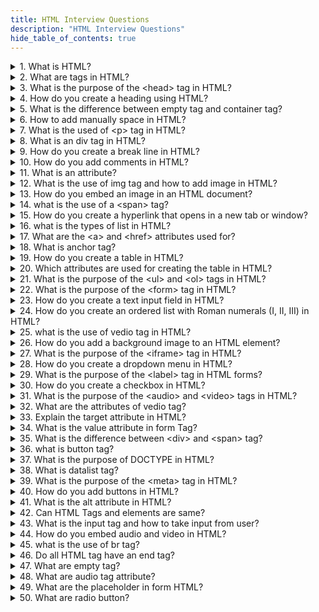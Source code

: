 ```yaml
---
title: HTML Interview Questions
description: "HTML Interview Questions"
hide_table_of_contents: true
---
```


<details>
  <summary>1. What is HTML?</summary>
  <p>
   
       HTML is a markup language used for creating web pages. It stands for Hyper Text Markup Language.

  </p>

</details>

<details>
  <summary>2. What are tags in HTML?</summary>
  <p>
   
HTML tags are used to define and structure the content of a web page. They provide meaning and formatting to the text or elements within the tags. Tags have opening and closing parts.

  </p>

</details>

<details>
  <summary>3.  What is the purpose of the &lt;head&gt; tag in HTML?
</summary>
  <p>
   
 The purpose of the head tag is to discribe the identity of webpage.

  </p>

</details>

<details>
  <summary>4. How do you create a heading using HTML?
</summary>
  <p>
   
   Headings in HTML can be created using heading tags. There are six levels of headings: `<h1>`, `<h2>`, `<h3>`, `<h4>`, `<h5>`, and `<h6>`. The `<h1>` tag represents the highest level of heading, while `<h6>` represents the lowest level of heading.

  </p>

</details>

<details>
  <summary> 5. What is the difference between empty tag and container tag?
</summary>
  <p>
   
   An empty tag, also known as a self-closing tag, does not have any content between its opening and closing parts. Examples of empty tags include `<br>` for line breaks or `<img>` for images. They do not require a closing tag.

   On the other hand, a container tag, also known as a paired tag, consists of both an opening tag and a closing tag. The opening tag defines the start of a block of content, and the closing tag defines the end of that block. Examples of container tags include `<b>` and `</b>` for bold text or `<body>` and `git ` for the entire body content of a web page.


  </p>

</details>

<details>
  <summary> 6. How to add manually space in HTML?
</summary>
  <p>
   
        If you want to add manually space in your HTML code then you can use &nbsp means non-breaking space.

  </p>

</details>

<details>
  <summary> 7. What is the used of &lt;p&gt; tag in HTML?
</summary>
  <p>
      
                In HTML paragraph tag is used to defined a block of text in paragraph.

  </p>

</details>

<details>
  <summary> 8. What is an div tag in HTML?
</summary>
  <p>
    
         Div tag in HTML is used to create a division, separate block or a section. We can use paragraph tag in div tag but we cannot use div tag in paragraph tag.

   </p>

</details>

<details>
  <summary>9. How do you create a break line in HTML?
</summary>
  <p>
    
               We can create a break line in HTML using &lt;br&gt; tag.

  </p>

</details>

<details>
  <summary>10. How do you add comments in HTML?
</summary>
  <p>
     
         Comments are used to understand the code easily. Comments are not displayed in the browser.  We can add comments in HTML by  these format.

 </p>

</details>

<details>
  <summary> 11. What is an attribute?
</summary>
  <p>
   
      Attributes are used to describe tags or to provide more information about tags.

  </p>

</details>

<details>
  <summary>12. What is the use of img tag and how to add image in HTML?
</summary>
  <p>
      
        The img tag is used to add an image to an HTML page. The syntax to add image is &lt;img src="url"/&gt;. The src attribute is used to provide the source or path of the image.

  </p>

</details>

<details>
  <summary> 13. How do you embed an image in an HTML document?
</summary>
  <p>
     
           We can embed images in an HTML document by using &lt;img&gt; tag. The format to add image is &lt;img src="url"/&gt;

  </p>

</details>

<details>
  <summary> 14. what is the use of a &lt;span&gt; tag?
</summary>
  <p>
     
        The &lt;span&gt; tag is a text inline selector that selects a particular text. &lt;span&gt; tag does not have a self-effect.

  </p>

</details>

<details>
  <summary> 15. How do you create a hyperlink that opens in a new tab or window?
</summary>
  <p>
   
       To create a link that opens in a new tab then used target_blank attribute must be used in the href tag.

  </p>

</details>

<details>
  <summary> 16. what is the types of list in HTML?
</summary>
  <p>
   
       There are two types of lists in HTML. first is an ordered list and second is an unordered list.

  </p>

</details>

<details>
  <summary> 17. What are the &lt;a&gt; and &lt;href&gt; attributes used for?
</summary>
  <p>
   
        The &lt;a&gt; tag is used to create hyperlinks in HTML. And &lt;href&gt; attribute specifies the URL or destination of the hyperlink.

  </p>

</details>

<details>
  <summary> 18. What is anchor tag?
</summary>
  <p>
    
                An anchor tag is used to create hyperlinks that allow users to navigate from one page to another. It is typically used in the body of an html document. The syntax is &lt;a href="url"&gt;Text &lt;a&gt;. The href attribute specifies the URL or destination of the hyperlink.

  </p>

</details>

<details>
  <summary> 19. How do you create a table in HTML?
</summary>
  <p>
    
       The &lt;table&gt; tag is used to create and represents an HTML table. The table tag arranges data in rows and column format.

  </p>

</details>

<details>
  <summary> 20. Which attributes are used for creating the table in HTML?
</summary>
  <p>
     
Table row &lt;tr&gt; represents the row in the table.
Table cell &lt;td&gt; represent cell in table.
Header cell &lt;th&gt; represent header cell in table.
Colspace attribute used for represents the number of columns in cell span.
Rowspace attribute used for represents the number of rows in cell span.

  </p>

</details>

<details>
  <summary> 21. What is the purpose of the &lt;ul&gt; and &lt;ol&gt; tags in HTML?
</summary>
  <p>
   
       The purpose of the unordered list is to create a list of items which doesn't have any ordered. The purpose of the ordered list is to create a list of items that have specific order or sequence.

  </p>

</details>

<details>
  <summary> 22. What is the purpose of the &lt;form&gt; tag in HTML?
</summary>
  <p>
    
           The purpose of the form tag is to take input from the user in HTML form.

  </p>

</details>

<details>
  <summary> 23. How do you create a text input field in HTML?
</summary>
  <p>
    
             We can create a text input field in HTML by an using input tag.&lt;input type="text"&gt;

  </p>

</details>

<details>
  <summary>24. How do you create an ordered list with Roman numerals (I, II, III) in HTML?
</summary>
  <p>
   
       To create an ordered list with Roman numerals (I, II, III) in HTML, use the  &lt;ol type="i"&gt; tag.
      
  </p>

</details>

<details>
  <summary> 25. what is the use of vedio tag in HTML?
</summary>
  <p>
      
      The vedio tag in HTML is used to display a vedios on a webpage.

  </p>

</details>

<details>
  <summary> 26. How do you add a background image to an HTML element?
</summary>
  <p>
    
        To add a background image to an HTML element use CSS with the background-image property, setting its value to the URL of the desired image file.

  </p>

</details>

<details>
  <summary>27. What is the purpose of the &lt;iframe&gt; tag in HTML?
</summary>
  <p>
   
        The purpose of the &lt;iframe&gt; tag is to integrate other webpages or the resources of the webpage.

  </p>

</details>

<details>
  <summary> 28. How do you create a dropdown menu in HTML?
</summary>
  <p>
    
       We can create a dropdown menu using &lt;select&gt; tag. The &lt;select&gt; tag are contain multiple option tag. &lt;option&gt; tag are used to display available options in drop-down.

Syntax

&lt;select&gt;<br/>
&lt;option&gt;&lt;/option&gt;  
 &lt;option&gt;&lt;/option&gt; <br/>
&lt;/select&gt;

  </p>

</details>

<details>
  <summary> 29. What is the purpose of the &lt;label&gt; tag in HTML forms?
</summary>
  <p>
   
      The purpose of the &lt;label&gt; tag is to specify a label for &lt;input&gt; tag. The label is a normal text, its shows information about your input element.

  </p>

</details>

<details>
  <summary> 30. How do you create a checkbox in HTML?
</summary>
  <p>
   
      We can create a checkbox in HTML using &lt;input type="checkbox"&gt;. The checkbox is always square and it shows multiple selections.

  </p>

</details>

<details>
  <summary>31. What is the purpose of the &lt;audio&gt; and &lt;video&gt; tags in HTML?
</summary>
  <p>
   
        The purpose of the &lt;audio&gt; tag is to show audio on a web page in HTML. The purpose of the vedio tag is to show vedio on web page. 
  </p>

</details>

<details>
  <summary> 32. What are the attributes of vedio tag?
</summary>
  <p>
   
       The vedio tag has various attributes<br/>
1. Controls :  Adds vedio controls such as play, pause, volume and fullscreen toggle.<br/>
2. Height and width : You can set height and width of the vedio element.<br/>
3. Autoplay : Automatically starts playing the video when the web page is loaded.<br/>
4. Muted : Mute the audio of the vedio.<br/>
5. Poster : Displays an images as a placeholder before the vedio is loaded.<br/>

  </p>

</details>

<details>
  <summary>33. Explain the target attribute in HTML?
 </summary>
  <p>
   
      Target attribute are used to a name or a keyword that indicates where to display the content. Target_blank attribute are used to open the linked document in a new tab.
      
     
  </p>

</details>

<details>
  <summary> 34. What is the value attribute in form Tag?
</summary>
  <p>
   
      The value attribute are used to specifies the value of an input element. The value attribute represent the default value for the input element.

  </p>

</details>

<details>
  <summary> 35. What is the difference between &lt;div&gt; and &lt;span&gt; tag?
</summary>
  <p>
   
      &lt;div&gt; tag is used for create division, seperate block or a section in an HTML document. The div tag is a block element. Span tag is a inline element. The &lt;span&gt; does not have any effect.

   </p>

</details>

<details>
  <summary> 36. what is button tag?
</summary>
  <p>
   
      The button tag is used to create a clickable button.

  </p>

</details>

<details>
  <summary> 37. What is the purpose of DOCTYPE in HTML?
</summary>
  <p>
    
        The purpose of the DOCTYPE declaration in HTML is to specify the version of HTML being used in the document. It is placed at the very beginning of an HTML document before the &lt;html&gt; tag
 </p>

</details>

<details>
  <summary>38. What is datalist tag?
</summary>
  <p>
     
      Datalist is a searchable list option. It can help the user, the user does not need to type the whole text data list have predefined suggestions so it can suggest to the user.

</p>

</details>

<details>
  <summary> 39. What is the purpose of the &lt;meta&gt; tag in HTML?
</summary>
  <p>
   
       The purpose of the meta tag is to provide additional information and metadata about the HTML document, such as character encoding, viewport settings, description, keywords.
  </p>

</details>

<details>
  <summary> 40. How do you add buttons in HTML?
</summary>
  <p>
   
      We can create a HTML buttons using &lt;button&gt;tag.
  </p>

</details>

<details>
  <summary> 41. What is the alt attribute in HTML?
</summary>
  <p>
   
        The alt attribute is used to provide the alternative text of the image. If the image is not displayed for some reason.

  </p>

</details>

<details>
  <summary>42. Can HTML Tags and elements are same?
</summary>
  <p>
    
       No. HTML tags and elements are different. The HTML tags has only opening and closing tag but the HTML elements have starting tag, contains content and ending tag.

  </p>

</details>

<details>
  <summary> 43. What is the input tag and how to take input from user?
</summary>
  <p>
     
        The input tag in HTML is used to create an interactive form element and to take input from the user, you can place the input tag within a form tag.

  </p>

</details>

<details>
  <summary> 44. How do you embed audio and video in HTML?
</summary>
  <p>
   
      To embed audio and video content in HTML, you can use the audio and video tags, respectively, and specify the source file using the "src" attribute within the tag.

  </p>

</details>

<details>
  <summary> 45. what is the use of br tag?

</summary>
  <p>
   
      &lt;br&gt; tag is used to break the row. We don't need to close &lt;br&gt; because it is an empty tag.

  </p>

</details>

<details>
  <summary>46. Do all HTML tag have an end tag?
</summary>
  <p>
     
       No. There are some tags that doesn't need to close the tag like &lt;image&gt; , &lt;input&gt; tag.
  </p>

</details>

<details>
  <summary>47. What are empty tag?
</summary>
  <p>
    
      The HTML tag which does not have content called as empty tag.

  </p>

</details>

<details>
  <summary>48. What are audio tag attribute?
</summary>
  <p>
   
      The attribute of the audio tag is control, muted, autoplay.
  </p>

</details>

<details>
  <summary> 49.  What are the placeholder in form HTML?
</summary>
  <p>
   
     Placeholder is a attribute which is used to set a short hint that describes the value of an input field.

  </p>

</details>

<details>
  <summary> 50. What are radio button?
</summary>
  <p>
     
      The radio button is a single selection . It is always circle.

  </p>

</details>
